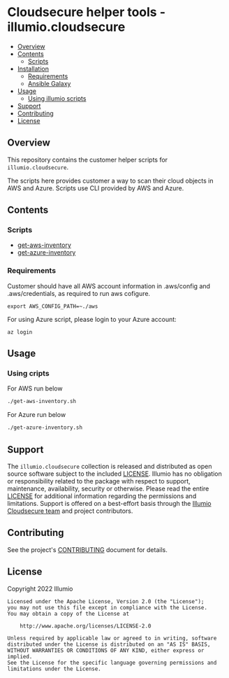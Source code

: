 # Cloudsecure helper tools - illumio.cloudsecure  


- [Overview](#overview)
- [Contents](#contents)
    - [Scripts](#modules)
- [Installation](#installation)
    - [Requirements](#requirements)
    - [Ansible Galaxy](#ansible-galaxy)
- [Usage](#usage)
    - [Using illumio scripts](#using-illumio-scripts)
- [Support](#support)
- [Contributing](#contributing)
- [License](#license)

## Overview  

This repository contains the customer helper scripts for `illumio.cloudsecure`.  

The scripts here provides customer a way to scan their cloud objects in AWS and Azure. Scripts use CLI provided by AWS and Azure.
## Contents  

### Scripts  

- [get-aws-inventory](get-aws-inventory.sh)
- [get-azure-inventory](get-azure-inventory.sh)

### Requirements  

Customer should have all AWS account information in .aws/config and .aws/credentials, as required to run aws cofigure.

```
export AWS_CONFIG_PATH=~./aws
```

For using Azure script, please login to your Azure account:

```
az login
```

## Usage  

### Using cripts 
For AWS run below
```sh
./get-aws-inventory.sh
```
For Azure run below
```sh
./get-azure-inventory.sh
```

## Support  

The `illumio.cloudsecure` collection is released and distributed as open source software subject to the included [LICENSE](LICENSE). Illumio has no obligation or responsibility related to the package with respect to support, maintenance, availability, security or otherwise. Please read the entire [LICENSE](LICENSE) for additional information regarding the permissions and limitations. Support is offered on a best-effort basis through the [Illumio Cloudsecure team](mailto:cloudsecure@illumio.com) and project contributors.  

## Contributing  

See the project's [CONTRIBUTING](.github/CONTRIBUTING.md) document for details.  

## License  

Copyright 2022 Illumio  

    Licensed under the Apache License, Version 2.0 (the "License");
    you may not use this file except in compliance with the License.
    You may obtain a copy of the License at

        http://www.apache.org/licenses/LICENSE-2.0

    Unless required by applicable law or agreed to in writing, software
    distributed under the License is distributed on an "AS IS" BASIS,
    WITHOUT WARRANTIES OR CONDITIONS OF ANY KIND, either express or implied.
    See the License for the specific language governing permissions and
    limitations under the License.

